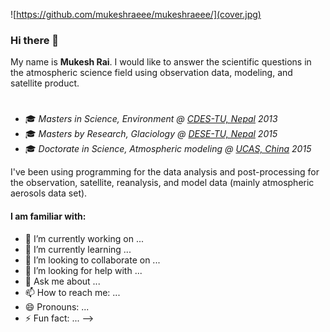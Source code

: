 ![https://github.com/mukeshraeee/mukeshraeee/](cover.jpg)
### Hi there 👋
My name is **Mukesh Rai**. I would like to answer the scientific questions in the atmospheric science field using observation data, modeling, and satellite product.
#
#

- 🎓 *Masters in Science, Environment @ [CDES-TU, Nepal](http://www.cdes.edu.np/) 2013*
- 🎓 *Masters by Research, Glaciology @ [DESE-TU, Nepal](https://ese.ku.edu.np/) 2015*
- 🎓 *Doctorate in Science, Atmospheric modeling @ [UCAS, China](https://ic-en.ucas.ac.cn/) 2015*

I've been using programming for the data analysis and post-processing for the observation, satellite, reanalysis, and model data (mainly atmospheric aerosols data set).

#### I am familiar with: 

- 🔭 I’m currently working on ...
- 🌱 I’m currently learning ...
- 👯 I’m looking to collaborate on ...
- 🤔 I’m looking for help with ...
- 💬 Ask me about ...
- 📫 How to reach me: ...
- 😄 Pronouns: ...
- ⚡ Fun fact: ...
-->
